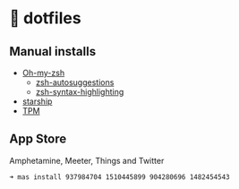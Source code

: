 # 🤖 dotfiles

## Manual installs

* [Oh-my-zsh](https://github.com/ohmyzsh/ohmyzsh)
  * [zsh-autosuggestions](https://github.com/zsh-users/zsh-autosuggestions)
  * [zsh-syntax-highlighting](https://github.com/zsh-users/zsh-syntax-highlighting)
* [starship](https://starship.rs/guide/#%F0%9F%9A%80-installation)
* [TPM](https://github.com/tmux-plugins/tpm)

## App Store

Amphetamine, Meeter, Things and Twitter

```console
➜ mas install 937984704 1510445899 904280696 1482454543
```